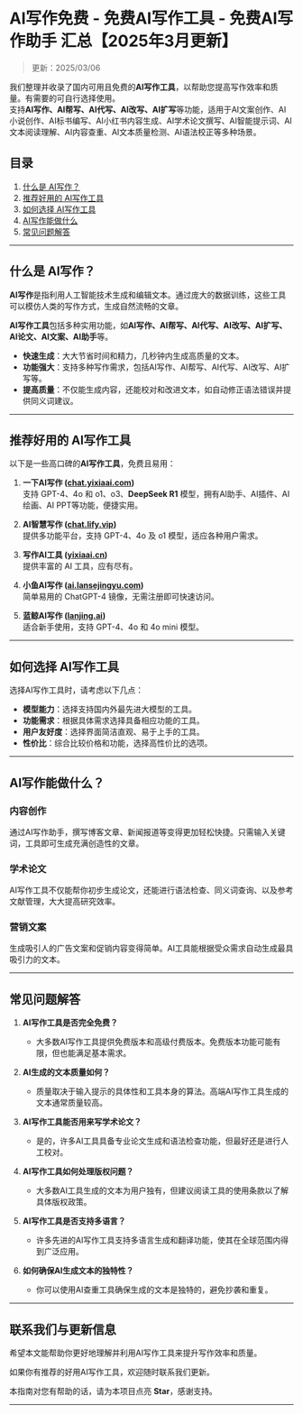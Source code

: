 # AI写作免费 - 免费AI写作工具 - 免费AI写作助手 汇总【2025年3月更新】    

> 更新：2025/03/06      

我们整理并收录了国内可用且免费的**AI写作工具**，以帮助您提高写作效率和质量。有需要的可自行选择使用。   
支持**AI写作、AI帮写、AI代写、AI改写、AI扩写**等功能，适用于AI文案创作、AI小说创作、AI标书编写、AI小红书内容生成、AI学术论文撰写、AI智能提示词、AI文本阅读理解、AI内容查重、AI文本质量检测、AI语法校正等多种场景。

## 目录

1. [什么是 AI写作？](#什么是-ai写作)
2. [推荐好用的 AI写作工具](#推荐好用的-ai写作工具)
3. [如何选择 AI写作工具](#如何选择-ai写作工具)
4. [AI写作能做什么](#ai写作能做什么)
5. [常见问题解答](#常见问题解答)

---

## 什么是 AI写作？

**AI写作**是指利用人工智能技术生成和编辑文本。通过庞大的数据训练，这些工具可以模仿人类的写作方式，生成自然流畅的文章。

**AI写作工具**包括多种实用功能，如**AI写作、AI帮写、AI代写、AI改写、AI扩写、AI论文、AI文案、AI助手**等。

- **快速生成**：大大节省时间和精力，几秒钟内生成高质量的文本。
- **功能强大**：支持多种写作需求，包括AI写作、AI帮写、AI代写、AI改写、AI扩写等。
- **提高质量**：不仅能生成内容，还能校对和改进文本，如自动修正语法错误并提供同义词建议。

---

## 推荐好用的 AI写作工具

以下是一些高口碑的**AI写作工具**，免费且易用：

1. **一下AI写作 ([chat.yixiaai.com](https://chat.yixiaai.com/))**  
   支持 GPT-4、4o 和 o1、o3、**DeepSeek R1** 模型，拥有AI助手、AI插件、AI绘画、AI PPT等功能，便捷实用。

2. **AI智慧写作 ([chat.lify.vip](https://www.yixiaai.com/))**  
   提供多功能平台，支持 GPT-4、4o 及 o1 模型，适应各种用户需求。

3. **写作AI工具 ([yixiaai.cn](https://yixiaai.cn/))**  
   提供丰富的 AI 工具，应有尽有。

4. **小鱼AI写作 ([ai.lansejingyu.com](https://ai.lansejingyu.com/))**  
   简单易用的 ChatGPT-4 镜像，无需注册即可快速访问。

5. **蓝鲸AI写作 ([lanjing.ai](https://lanjing.ai/))**  
   适合新手使用，支持 GPT-4、4o 和 4o mini 模型。

---

## 如何选择 AI写作工具

选择AI写作工具时，请考虑以下几点：

- **模型能力**：选择支持国内外最先进大模型的工具。
- **功能需求**：根据具体需求选择具备相应功能的工具。
- **用户友好度**：选择界面简洁直观、易于上手的工具。
- **性价比**：综合比较价格和功能，选择高性价比的选项。

---

## AI写作能做什么？

### 内容创作

通过AI写作助手，撰写博客文章、新闻报道等变得更加轻松快捷。只需输入关键词，工具即可生成充满创造性的文章。

### 学术论文

AI写作工具不仅能帮你初步生成论文，还能进行语法检查、同义词查询、以及参考文献管理，大大提高研究效率。

### 营销文案

生成吸引人的广告文案和促销内容变得简单。AI工具能根据受众需求自动生成最具吸引力的文本。

---

## 常见问题解答

1. **AI写作工具是否完全免费？**
    - 大多数AI写作工具提供免费版本和高级付费版本。免费版本功能可能有限，但也能满足基本需求。

2. **AI生成的文本质量如何？**
    - 质量取决于输入提示的具体性和工具本身的算法。高端AI写作工具生成的文本通常质量较高。

3. **AI写作工具能否用来写学术论文？**
    - 是的，许多AI工具具备专业论文生成和语法检查功能，但最好还是进行人工校对。

4. **AI写作工具如何处理版权问题？**
    - 大多数AI工具生成的文本为用户独有，但建议阅读工具的使用条款以了解具体版权政策。

5. **AI写作工具是否支持多语言？**
    - 许多先进的AI写作工具支持多语言生成和翻译功能，使其在全球范围内得到广泛应用。

6. **如何确保AI生成文本的独特性？**
    - 你可以使用AI查重工具确保生成的文本是独特的，避免抄袭和重复。

---

## 联系我们与更新信息

希望本文能帮助你更好地理解并利用AI写作工具来提升写作效率和质量。

如果你有推荐的好用AI写作工具，欢迎随时联系我们更新。

本指南对您有帮助的话，请为本项目点亮 **Star**，感谢支持。

---

